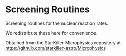 # Screening Routines

Screening routines for the nuclear reaction rates.

We redistribute these here for convenience.

Obtained from the StarKiller Microphysics repository at
https://github.com/starkiller-astro/Microphysics
